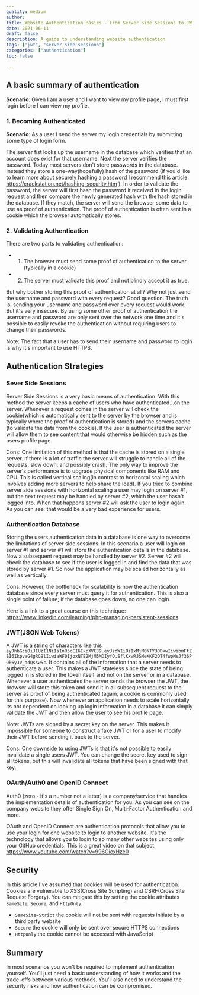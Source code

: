 ```yaml
---
quality: medium
author:
title: Website Authentication Basics - From Server Side Sessions to JWTs
date: 2021-06-11
draft: false
description: A guide to understanding website authentication
tags: ["jwt", "server side sessions"]	
categories: ["authentication"]
toc: false

---
```


## A basic summary of authentication

**Scenario**: Given I am a user and I want to view my profile page, I must first login before I can view my profile.

### 1. Becoming Authenticated

**Scenario**: As a user I send the server my login credentials by submitting some type of login form.

The server fist looks up the username in the database which verifies that an account does exist for that username. Next the server verifies the password. 
Today most servers don't store passwords in the database. Instead they store a one-way(hopefully) hash of the password (If you'd like to learn more about securely hashing a password I recommend this article: https://crackstation.net/hashing-security.htm ). 
In order to validate the password, the server will first hash the password it received in the login request and then compare the newly generated hash with the hash stored in the database. 
If they match, the server will send the browser some data to use as proof of authentication. The proof of authentication is often sent in a cookie which the browser automatically stores. 

### 2. Validating Authentication 

There are two parts to validating authentication: 
- 1. The browser must send some proof of authentication to the server (typically in a cookie) 
- 2. The server must validate this proof and not blindly accept it as true. 

But why bother storing this proof of authentication at all? Why not just send the username and password with every request? Good question.
The truth is, sending your username and password over every request would work. But it's very insecure. 
By using some other proof of authentication the username and password are only sent over the network one time and it's possible to easily revoke the authentication without requiring users to change their passwords.

Note: The fact that a user has to send their username and password to login is why it's important to use HTTPS.

## Authentication Strategies

### Sever Side Sessions
Server Side Sessions is a very basic means of authentication. With this method the server keeps a cache of users who have authenticated...on the server. 
Whenever a request comes in the server will check the cookie(which is automatically sent to the server by the browser and is typically where the proof of authentication is stored) and the servers cache (to validate the data from the cookie). 
If the user is authenticated the server will allow them to see content that would otherwise be hidden such as the users profile page.

Cons:
One limitation of this method is that the cache is stored on a single server. If there is a lot of traffic the server will struggle to handle all of the requests, slow down, and possibly crash. 
The only way to improve the server's performance is to upgrade physical components like RAM and CPU. This is called vertical scaling(in contrast to horizontal scaling which involves adding more servers to help share the load). 
If you tried to combine server side sessions with horizontal scaling a user may login on server #1, but the next request may be handled by server #2, which the user hasn't logged into. When that happens server #2 will ask the user to login again. 
As you can see, that would be a very bad experience for users.

### Authentication Database 
Storing the users authentication data in a database is one way to overcome the limitations of server side sessions. In this scenario a user will login on server #1 and server #1 will store the authentication details in the database. 
Now a subsequent request may be handled by server #2. Server #2 will check the database to see if the user is logged in and find the data that was stored by server #1. So now the application may be scaled horizontally as well as vertically. 

Cons: 
However, the bottleneck for scalability is now the authentication database since every server must query it for authentication. This is also a single point of failure; if the database goes down, no one can login. 

Here is a link to a great course on this technique: https://www.linkedin.com/learning/php-managing-persistent-sessions

### JWT(JSON Web Tokens)
A JWT is a string of characters like this `eyJhbGciOiJIUzI1NiIsInR5cCI6IkpXVCJ9.eyJzdWIiOiIxMjM0NTY3ODkwIiwibmFtZSI6IkpvaG4gRG9lIiwiaWF0IjoxNTE2MjM5MDIyfQ.SflKxwRJSMeKKF2QT4fwpMeJf36POk6yJV_adQssw5c`. 
It contains all of the information that a server needs to authenticate a user. This makes a JWT stateless since the state of being logged in is stored in the token itself and not on the server or in a database. 
Whenever a user authenticates the server sends the browser the JWT, the browser will store this token and send it in all subsequent request to the server as proof of being authenticated (again, a cookie is commonly used for this purpose). 
Now whenever an application needs to scale horizontally its not dependent on looking up login information in a database it can simply validate the JWT and then allow the user to see his profile page. 

Note: JWTs are signed by a secret key on the server. This makes it impossible for someone to construct a fake JWT or for a user to modify their JWT before sending it back to the server.

Cons:
One downside to using JWTs is that it's not possible to easily invalidate a single users JWT. You can change the secret key used to sign all tokens, but this will invalidate all tokens that have been signed with that key.

### OAuth/Auth0 and OpenID Connect
Auth0 (zero - it's a number not a letter) is a company/service that handles the implementation details of authentication for you. As you can see on the company website they offer Single Sign On, Multi-Factor Authentication and more.

OAuth and OpenID Connect are authentication protocols that allow you to use your login for one website to login to another website. It's the technology that allows you to login to so many other websites using only your GitHub credentials.
This is a great video on that subject: https://www.youtube.com/watch?v=996OiexHze0

## Security
In this article I've assumed that cookies will be used for authentication. Cookies are vulnerable to XSS(Cross Site  Scripting) and CSRF(Cross Site Request Forgery). You can mitigate this by setting the cookie attributes `SameSite`, `Secure`, and `HttpOnly`.

- `SameSite=Strict` the cookie will not be sent with requests initiate by a third party website
- `Secure` the cookie will only be sent over secure HTTPS connections
- `HttpOnly` the cookie cannot be accessed with JavaScript

## Summary
In most scenarios you won't be required to implement authentication yourself. You’ll just need a basic understanding of how it works and the trade-offs between various methods. 
You’ll also need to understand the security risks and how authentication can be compromised. 


